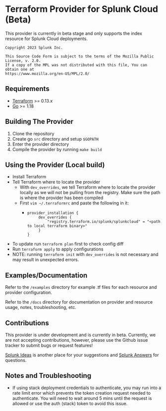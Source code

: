 # Terraform Provider for Splunk Cloud (Beta) 

This provider is currently in beta stage and only supports the index resource for Splunk Cloud deployments. 

```
Copyright 2023 Splunk Inc. 

This Source Code Form is subject to the terms of the Mozilla Public License, v. 2.0. 
If a copy of the MPL was not distributed with this file, You can obtain one at 
https://www.mozilla.org/en-US/MPL/2.0/
```

## Requirements

-	[Terraform](https://www.terraform.io/downloads.html) >= 0.13.x
-	[Go](https://golang.org/doc/install) >= 1.18

## Building The Provider  

1. Clone the repository
1. Create go ```src``` directory and setup ```$GOPATH ```
1. Enter the provider directory 
1. Compile the provider by running ```make build```

## Using the Provider (Local build)

- Install Terraform
- Tell Terraform where to locate the provider 
  - With `dev_overrides`, we tell Terraform where to locate the provider locally as we will not be pulling from the registry. Make sure the path is where the provider has been compiled 
  - First `vim ~/.terraformrc` and paste the following in it:
    - ```
      provider_installation {
           dev_overrides {
               "registry.terraform.io/splunk/splunkcloud" = "<path to local terraform binary>"
           }
      }

- To update run ```terraform plan``` first to check config diff
- Run ```terraform apply``` to apply configurations
- NOTE: running `terraform init` with `dev_overrides` is not necessary and may result in unexpected errors. 

## Examples/Documentation 

Refer to the `/examples` directory for example .tf files for each resource and provider configuration. 

Refer to the `/docs` directory for documentation on provider and resource usage, notes, troubleshooting, etc. 


## Contributions 

This provider is under development and is currently in beta. Currently, we are not accepting contributions, however, please use the Github issue tracker to submit bugs or request features! 

[Splunk Ideas](https://ideas.splunk.com/) is another place for your suggestions and [Splunk Answers](https://community.splunk.com/t5/Community/ct-p/en-us) for questions.

## Notes and Troubleshooting 

- If using stack deployment credentials to authenticate, you may run into a rate limit error which prevents the token creation request 
  needed to authenticate. You will need to wait around 5 mins until the request is allowed or use the auth (stack) token to avoid this issue. 





